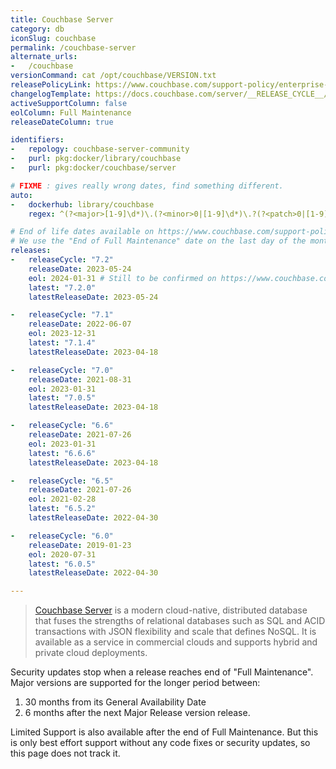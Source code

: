 ```yaml
---
title: Couchbase Server
category: db
iconSlug: couchbase
permalink: /couchbase-server
alternate_urls:
-   /couchbase
versionCommand: cat /opt/couchbase/VERSION.txt
releasePolicyLink: https://www.couchbase.com/support-policy/enterprise-software/
changelogTemplate: https://docs.couchbase.com/server/__RELEASE_CYCLE__/release-notes/relnotes.html
activeSupportColumn: false
eolColumn: Full Maintenance
releaseDateColumn: true

identifiers:
-   repology: couchbase-server-community
-   purl: pkg:docker/library/couchbase
-   purl: pkg:docker/couchbase/server

# FIXME : gives really wrong dates, find something different.
auto:
-   dockerhub: library/couchbase
    regex: ^(?<major>[1-9]\d*)\.(?<minor>0|[1-9]\d*)\.?(?<patch>0|[1-9]\d*)?$

# End of life dates available on https://www.couchbase.com/support-policy/enterprise-software/
# We use the "End of Full Maintenance" date on the last day of the month.
releases:
-   releaseCycle: "7.2"
    releaseDate: 2023-05-24
    eol: 2024-01-31 # Still to be confirmed on https://www.couchbase.com/support-policy/enterprise-software/
    latest: "7.2.0"
    latestReleaseDate: 2023-05-24

-   releaseCycle: "7.1"
    releaseDate: 2022-06-07
    eol: 2023-12-31
    latest: "7.1.4"
    latestReleaseDate: 2023-04-18

-   releaseCycle: "7.0"
    releaseDate: 2021-08-31
    eol: 2023-01-31
    latest: "7.0.5"
    latestReleaseDate: 2023-04-18

-   releaseCycle: "6.6"
    releaseDate: 2021-07-26
    eol: 2023-01-31
    latest: "6.6.6"
    latestReleaseDate: 2023-04-18

-   releaseCycle: "6.5"
    releaseDate: 2021-07-26
    eol: 2021-02-28
    latest: "6.5.2"
    latestReleaseDate: 2022-04-30

-   releaseCycle: "6.0"
    releaseDate: 2019-01-23
    eol: 2020-07-31
    latest: "6.0.5"
    latestReleaseDate: 2022-04-30

---
```


> [Couchbase Server](https://www.couchbase.com/products/server) is a modern cloud-native,
> distributed database that fuses the strengths of relational databases such as SQL and ACID
> transactions with JSON flexibility and scale that defines NoSQL. It is available as a service in
> commercial clouds and supports hybrid and private cloud deployments.

Security updates stop when a release reaches end of "Full Maintenance". Major versions are supported
for the longer period between:

1. 30 months from its General Availability Date
2. 6 months after the next Major Release version release.

Limited Support is also available after the end of Full Maintenance. But this is only best effort
support without any code fixes or security updates, so this page does not track it.
